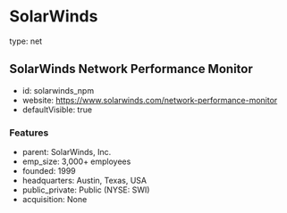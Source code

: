 # SolarWinds
type: net

## SolarWinds Network Performance Monitor
- id: solarwinds_npm
- website: https://www.solarwinds.com/network-performance-monitor
- defaultVisible: true

### Features
- parent: SolarWinds, Inc.
- emp_size: 3,000+ employees
- founded: 1999
- headquarters: Austin, Texas, USA
- public_private: Public (NYSE: SWI)
- acquisition: None
